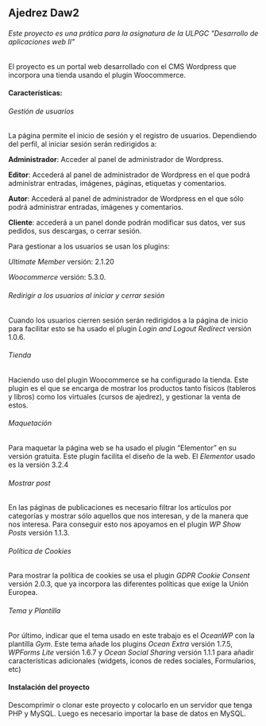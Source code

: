 ## Ajedrez Daw2

###### Este proyecto es una prática para la asignatura de la ULPGC "Desarrollo de aplicaciones web II"

El proyecto es un portal web desarrollado con el CMS Wordpress que incorpora una tienda usando el plugin Woocommerce.

#### Características:

###### Gestión de usuarios

La página permite el inicio de sesión y el registro de usuarios. Dependiendo del perfil, al iniciar sesión serán redirigidos a:

**Administrador**: Acceder al panel de administrador de Wordpress.

**Editor**: Accederá al panel de administrador de Wordpress en el que podrá administrar entradas, imágenes, páginas, etiquetas y comentarios.	

**Autor**: Accederá al panel de administrador de Wordpress en el que sólo podrá administrar entradas, imágenes y comentarios.	

**Cliente**: accederá a un panel donde podrán modificar sus datos, ver sus pedidos, sus descargas, o cerrar sesión. 

Para gestionar a los usuarios se usan los plugins:

 *Ultimate Member* versión: 2.1.20 
 
 *Woocommerce* versión: 5.3.0.

###### Redirigir a los usuarios al iniciar y cerrar sesión

Cuando los usuarios cierren sesión serán redirigidos a la página de inicio para facilitar esto se ha usado el plugin *Login and Logout Redirect* versión 1.0.6.

###### Tienda

Haciendo uso del plugin Woocommerce se ha configurado la tienda. Este plugin es el que se encarga de mostrar los productos tanto físicos (tableros y libros) como los virtuales (cursos de ajedrez), y gestionar la venta de estos. 

###### Maquetación

Para maquetar la página web se ha usado el plugin “Elementor” en su versión gratuita. Este plugin facilita el diseño de la web. El *Elementor* usado es la versión 3.2.4

###### Mostrar post

En las páginas de publicaciones es necesario filtrar los artículos por categorías y mostrar sólo aquellos que nos interesan, y de la manera que nos interesa. Para conseguir esto nos apoyamos en el plugin *WP Show Posts* versión 1.1.3.

###### Política de Cookies

Para mostrar la política de cookies se usa el plugin *GDPR Cookie Consent* versión 2.0.3, que ya incorpora las diferentes políticas que exige la Unión Europea.

###### Tema y Plantilla

Por último, indicar que el tema usado en este trabajo es el *OceanWP* con la plantilla *Gym*. Este tema añade los plugins *Ocean Extra* versión 1.7.5, *WPForms Lite* versión 1.6.7 y *Ocean Social Sharing* versión 1.1.1 para añadir características adicionales (widgets, iconos de redes sociales, Formularios, etc)

#### Instalación del proyecto

Descomprimir o clonar este proyecto y colocarlo en un servidor que tenga PHP y MySQL. Luego es necesario importar la base de datos en MySQL.